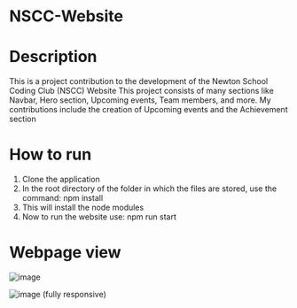 # NSCC-Website

# Description
This is a project contribution to the development of the Newton School Coding Club (NSCC) Website
This project consists of many sections like Navbar, Hero section, Upcoming events, Team members, and more.
My contributions include the creation of Upcoming events and the Achievement section

# How to run
1. Clone the application
2. In the root directory of the folder in which the files are stored, use the command: npm install
3. This will install the node modules
4. Now to run the website use: npm run start

# Webpage view
![image](https://github.com/hrishabh08/bppimt_nscc_page/assets/76394992/215d3102-2123-466b-9abd-43f6c39c02f6)

![image](https://github.com/hrishabh08/bppimt_nscc_page/assets/76394992/5327f6ac-2b6c-4ca6-a724-a07d251c56ba)
(fully responsive)

